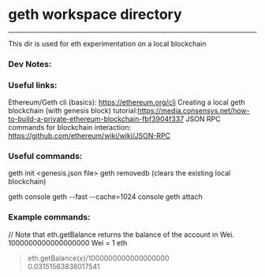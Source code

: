 # geth workspace directory
---
This dir is used for eth experimentation on a local blockchain

### Dev Notes:


### Useful links:
Ethereum/Geth cli (basics): https://ethereum.org/cli
Creating a local geth blockchain (with genesis block) tutorial:https://media.consensys.net/how-to-build-a-private-ethereum-blockchain-fbf3904f337
JSON RPC commands for blockchain interaction: https://github.com/ethereum/wiki/wiki/JSON-RPC

### Useful commands:
geth init <genesis.json file>
geth removedb (clears the existing local blockchain)

geth console
geth --fast --cache=1024 console
geth attach

### Example commands:
// Note that eth.getBalance returns the balance of the account in Wei.
1000000000000000000 Wei = 1 eth
> eth.getBalance(x)/1000000000000000000<br/>
0.03151563838017541



